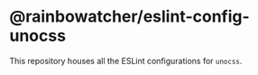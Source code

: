 # @rainbowatcher/eslint-config-unocss

This repository houses all the ESLint configurations for `unocss`.
